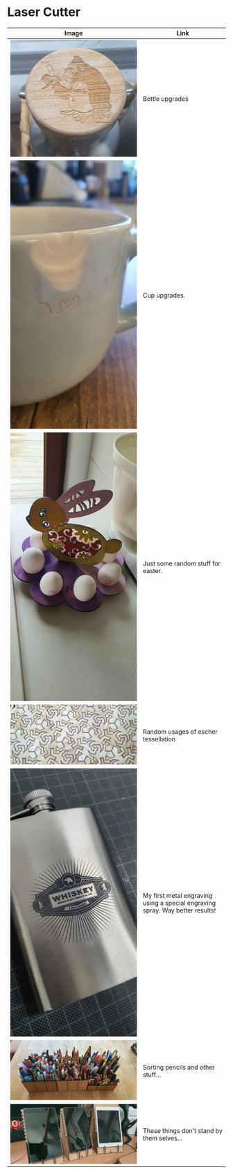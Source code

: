 # Laser Cutter

| Image                                                                 | Link                                                                          |
|-----------------------------------------------------------------------|-------------------------------------------------------------------------------|
| [![bottles](_monkey-on-bottlecap.jpg)](bottles.md)                    | Bottle upgrades                                                               |
| [![cup](_cup.jpg)](cup.md)                                            | Cup upgrades.                                                                 |
| [![easter](_easter1.jpg)](easter.md)                                  | Just some random stuff for easter.                                            |
| [![escher-tessellation](_escher-lizard2.jpg)](escher-tessellation.md) | Random usages of escher tessellation                                          |
| [![flask](_flask-result.jpg)](flask.md)                               | My first metal engraving using a special engraving spray. Way better results! |
| [![pencil-box](_pencil-case.jpg)](pencil-box.md)                      | Sorting pencils and other stuff...                                            |
| [![phone-holder](_phone-holder.jpg)](phone-holder.md)                 | These things don't stand by them selves...                                    |
